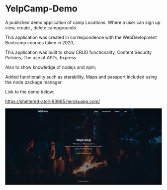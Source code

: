 # YelpCamp-Demo

A published demo application of camp Locations. Where a user can sign up view, create , delete campgrounds.

This application was created in correspondence with the WebDevlopment Bootcamp courses taken in 2020, 

This application was built to show CRUD functionality, Content Security Policies, The use of API's, Express.

Also to show knowledge of nodejs and npm;

Added functionality such as starability, Maps and passport included using the node package manager.

Link to the demo below:

https://sheltered-atoll-93665.herokuapp.com/

<a href="https://sheltered-atoll-93665.herokuapp.com/"><img src="./YelpCamp.png" /></a>
